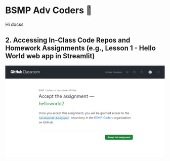 # BSMP Adv Coders 🤖

Hi docss



## 2. Accessing In-Class Code Repos and Homework Assignments (e.g., Lesson 1 - Hello World web app in Streamlit)


![](https://github.com/BSMP-Coders/advanced_coding_wiki/blob/main/media/github_assignments.png)